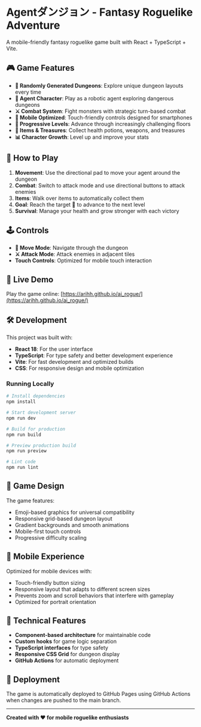 # Agentダンジョン - Fantasy Roguelike Adventure

A mobile-friendly fantasy roguelike game built with React + TypeScript + Vite.

## 🎮 Game Features

- **🏰 Randomly Generated Dungeons**: Explore unique dungeon layouts every time
- **🤖 Agent Character**: Play as a robotic agent exploring dangerous dungeons
- **⚔️ Combat System**: Fight monsters with strategic turn-based combat
- **📱 Mobile Optimized**: Touch-friendly controls designed for smartphones
- **🎯 Progressive Levels**: Advance through increasingly challenging floors
- **💎 Items & Treasures**: Collect health potions, weapons, and treasures
- **📊 Character Growth**: Level up and improve your stats

## 🎯 How to Play

1. **Movement**: Use the directional pad to move your agent around the dungeon
2. **Combat**: Switch to attack mode and use directional buttons to attack enemies
3. **Items**: Walk over items to automatically collect them
4. **Goal**: Reach the target 🎯 to advance to the next level
5. **Survival**: Manage your health and grow stronger with each victory

## 🕹️ Controls

- **🚶 Move Mode**: Navigate through the dungeon
- **⚔️ Attack Mode**: Attack enemies in adjacent tiles
- **Touch Controls**: Optimized for mobile touch interaction

## 🚀 Live Demo

Play the game online: [https://arihh.github.io/ai_rogue/](https://arihh.github.io/ai_rogue/)

## 🛠️ Development

This project was built with:

- **React 18**: For the user interface
- **TypeScript**: For type safety and better development experience
- **Vite**: For fast development and optimized builds
- **CSS**: For responsive design and mobile optimization

### Running Locally

```bash
# Install dependencies
npm install

# Start development server
npm run dev

# Build for production
npm run build

# Preview production build
npm run preview

# Lint code
npm run lint
```

## 🎨 Game Design

The game features:
- Emoji-based graphics for universal compatibility
- Responsive grid-based dungeon layout
- Gradient backgrounds and smooth animations
- Mobile-first touch controls
- Progressive difficulty scaling

## 📱 Mobile Experience

Optimized for mobile devices with:
- Touch-friendly button sizing
- Responsive layout that adapts to different screen sizes
- Prevents zoom and scroll behaviors that interfere with gameplay
- Optimized for portrait orientation

## 🔧 Technical Features

- **Component-based architecture** for maintainable code
- **Custom hooks** for game logic separation
- **TypeScript interfaces** for type safety
- **Responsive CSS Grid** for dungeon display
- **GitHub Actions** for automatic deployment

## 🚀 Deployment

The game is automatically deployed to GitHub Pages using GitHub Actions when changes are pushed to the main branch.

---

**Created with ❤️ for mobile roguelike enthusiasts**
